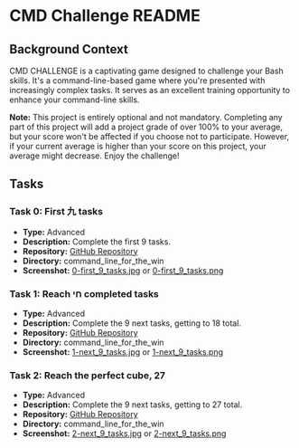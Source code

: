# CMD Challenge README

## Background Context

CMD CHALLENGE is a captivating game designed to challenge your Bash skills. It's a command-line-based game where you're presented with increasingly complex tasks. It serves as an excellent training opportunity to enhance your command-line skills.

**Note:** This project is entirely optional and not mandatory. Completing any part of this project will add a project grade of over 100% to your average, but your score won't be affected if you choose not to participate. However, if your current average is higher than your score on this project, your average might decrease. Enjoy the challenge!

## Tasks

### Task 0: First 九 tasks

- **Type:** Advanced
- **Description:** Complete the first 9 tasks.
- **Repository:** [GitHub Repository](https://github.com/alx-system_engineering-devops)
- **Directory:** command_line_for_the_win
- **Screenshot:** [0-first_9_tasks.jpg](0-first_9_tasks.jpg) or [0-first_9_tasks.png](0-first_9_tasks.png)

### Task 1: Reach חי completed tasks

- **Type:** Advanced
- **Description:** Complete the 9 next tasks, getting to 18 total.
- **Repository:** [GitHub Repository](https://github.com/alx-system_engineering-devops)
- **Directory:** command_line_for_the_win
- **Screenshot:** [1-next_9_tasks.jpg](1-next_9_tasks.jpg) or [1-next_9_tasks.png](1-next_9_tasks.png)

### Task 2: Reach the perfect cube, 27

- **Type:** Advanced
- **Description:** Complete the 9 next tasks, getting to 27 total.
- **Repository:** [GitHub Repository](https://github.com/alx-system_engineering-devops)
- **Directory:** command_line_for_the_win
- **Screenshot:** [2-next_9_tasks.jpg](2-next_9_tasks.jpg) or [2-next_9_tasks.png](2-next_9_tasks.png)
